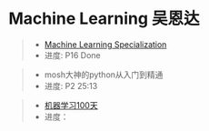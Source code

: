 # Machine Learning 吴恩达

> - [Machine Learning Specialization](https://www.bilibili.com/video/BV1Hm4y1i71t?p=3&vd_source=90ec35c0eddac22667ace63a389276bf)
> - 进度: P16 Done

> - mosh大神的python从入门到精通
> - 进度: P2 25:13

> - [机器学习100天](https://github.com/MLEveryday/100-Days-Of-ML-Code?spm=a2c6h.12873639.article-detail.7.36a12378pktZlZ)
> - 进度：